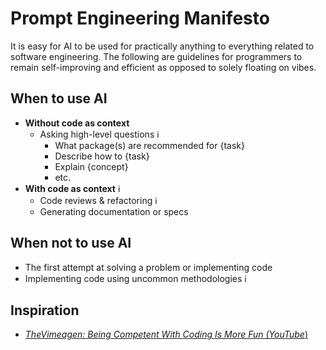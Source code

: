 # Prompt Engineering Manifesto
It is easy for AI to be used for practically anything to everything related to software engineering. The following are guidelines for programmers to remain self-improving and efficient as opposed to solely floating on vibes.

## When to use AI
* **Without code as context**
  * Asking high-level questions  <span title="If code changes are provided in response, use as a reference or make the updates yourself, as opposed to allowing the IDE to make updates for you. The act of going line by line keeps your critical thinking hat on & presents the opportunity to pursue questions along the way.">ℹ️</span>
    * What package(s) are recommended for {task}
    * Describe how to {task}
    * Explain {concept}
    * etc.
* **With code as context** <span title="Always review outputs for potential corrections or to catch logic errors that may be presented.">ℹ️</span>
  * Code reviews & refactoring <span title="Asking if something can be done in a more readable or efficient way may be a good learning opportunity.">ℹ️</span>
  * Generating documentation or specs

## When not to use AI
* The first attempt at solving a problem or implementing code
* Implementing code using uncommon methodologies <span title="As of now (2025), LLMs operate on pre-existing data sets & lack the skill of free thinking. Uncommon logic may lead to partially accurate responses.">ℹ️</span>

## Inspiration
* [_TheVimeagen: Being Competent With Coding Is More Fun (YouTube_)](https://www.youtube.com/watch?v=qLC2pHw3tHM)
